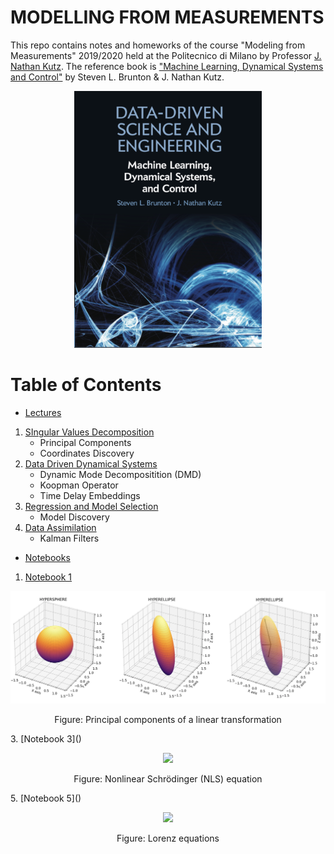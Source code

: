 # MODELLING FROM MEASUREMENTS 

This repo contains notes and homeworks of the course "Modeling from Measurements" 2019/2020 held at the Politecnico di Milano by Professor [J. Nathan Kutz](https://amath.washington.edu/people/j-nathan-kutz). The reference book is ["Machine Learning, Dynamical Systems and Control"](http://www.databookuw.com) by Steven L. Brunton & J. Nathan Kutz.

<p align="center">
<img src="storage/figures/book.png" width="300" />
</p>

# Table of Contents
- [Lectures](Lectures/)
 1. [SIngular Values Decomposition](Lectures/Lecture01.pdf)
    * Principal Components
    * Coordinates Discovery
 3. [Data Driven Dynamical Systems](Lectures/Lecture03.pdf)
    * Dynamic Mode Decompositition (DMD)
    * Koopman Operator
    * Time Delay Embeddings
 3. [Regression and Model Selection](Lectures/Lecture04.pdf)
    * Model Discovery
 4. [Data Assimilation](Lectures/Lecture05.pdf)
    * Kalman Filters
- [Notebooks](notebooks/)
 1. [Notebook 1]()
  <p align="center">
<img src="storage/figures/pca.png" width="750" />
</p>
<p align="center">
    Figure: Principal components of a linear transformation
</p>
3. [Notebook 3]()
<p align="center">
<img src="storage/figures/nls.gif" width="400" />
</p>
<p align="center">
    Figure: Nonlinear Schrödinger (NLS) equation
</p>
5. [Notebook 5]()
<p align="center">
<img src="storage/figures/lorenz.gif" width="400" />
</p>
<p align="center">
    Figure: Lorenz equations
</p>
